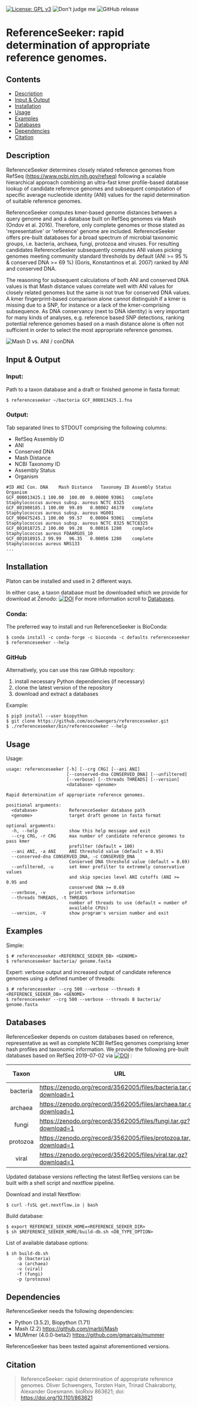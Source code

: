 [![License: GPL v3](https://img.shields.io/badge/License-GPL%20v3-brightgreen.svg)](https://github.com/oschwengers/referenceseeker/blob/master/LICENSE)
![Don't judge me](https://img.shields.io/badge/Language-Python_3-blue.svg)
![GitHub release](https://img.shields.io/github/release/oschwengers/referenceseeker.svg)

# ReferenceSeeker: rapid determination of appropriate reference genomes.

## Contents
- [Description](#description)
- [Input & Output](#input-output)
- [Installation](#installation)
- [Usage](#usage)
- [Examples](#examples)
- [Databases](#databases)
- [Dependencies](#dependencies)
- [Citation](#citation)

## Description
ReferenceSeeker determines closely related reference genomes from
RefSeq (<https://www.ncbi.nlm.nih.gov/refseq>) following a scalable hierarchical
approach combining an ultra-fast kmer profile-based database lookup of candidate
reference genomes and subsequent computation of specific average nucleotide
identity (ANI) values for the rapid determination of suitable reference genomes.

ReferenceSeeker computes kmer-based genome distances between a query genome and
and a database built on RefSeq genomes via Mash (Ondov et al. 2016). Therefore,
only complete genomes or those stated as 'representative' or 'reference' genome
are included. ReferenceSeeker offers pre-built databases for a broad spectrum of
microbial taxonomic groups, i.e. bacteria, archaea, fungi, protozoa and viruses.
For resulting candidates ReferenceSeeker subsequently computes ANI values picking
genomes meeting community standard thresholds by default (ANI >= 95 % & conserved DNA >= 69 %)
(Goris, Konstantinos et al. 2007) ranked by ANI and conserved DNA.

The reasoning for subsequent calculations of both ANI and conserved DNA values
is that Mash distance values correlate well with ANI values for closely
related genomes but the same is not true for conserved DNA values. A kmer
fingerprint-based comparison alone cannot distinguish if a kmer is missing
due to a SNP, for instance or a lack of the kmer-comprising subsequence.
As DNA conservancy (next to DNA identity) is very important for many kinds of
analyses, e.g. reference based SNP detections, ranking potential reference
genomes based on a mash distance alone is often not sufficient in order to select
the most appropriate reference genomes.

![Mash D vs. ANI / conDNA](mash-ani-cdna.mini.png?raw=true)

## Input & Output
### Input:
Path to a taxon database and a draft or finished genome in fasta format:
```
$ referenceseeker ~/bacteria GCF_000013425.1.fna
```

### Output:
Tab separated lines to STDOUT comprising the following columns:
- RefSeq Assembly ID
- ANI
- Conserved DNA
- Mash Distance
- NCBI Taxonomy ID
- Assembly Status
- Organism

```
#ID	ANI	Con. DNA	Mash Distance	Taxonomy ID	Assembly Status	Organism
GCF_000013425.1	100.00	100.00	0.00000	93061	complete	Staphylococcus aureus subsp. aureus NCTC 8325
GCF_001900185.1	100.00	99.89	0.00002	46170	complete	Staphylococcus aureus subsp. aureus HG001
GCF_900475245.1	100.00	99.57	0.00004	93061	complete	Staphylococcus aureus subsp. aureus NCTC 8325 NCTC8325
GCF_001018725.2	100.00	99.28	0.00016	1280	complete	Staphylococcus aureus FDAARGOS_10
GCF_001018915.2	99.99	96.35	0.00056	1280	complete	Staphylococcus aureus NRS133
...
```

## Installation
Platon can be installed and used in 2 different ways.

In either case, a taxon database must be downloaded which we provide for download at Zenodo:
[![DOI](https://zenodo.org/badge/DOI/10.5281/zenodo.3562005.svg)](https://doi.org/10.5281/zenodo.3562005)
For more information scroll to [Databases](#databases).

### Conda:
The preferred way to install and run ReferenceSeeker is BioConda:
```
$ conda install -c conda-forge -c bioconda -c defaults referenceseeker
$ referenceseeker --help
```

### GitHub
Alternatively, you can use this raw GitHub repository:
1. install necessary Python dependencies (if necessary)
2. clone the latest version of the repository
3. download and extract a databases

Example:
```
$ pip3 install --user biopython
$ git clone https://github.com/oschwengers/referenceseeker.git
$ ./referenceseeker/bin/referenceseeker --help
```

## Usage
Usage:
```
usage: referenceseeker [-h] [--crg CRG] [--ani ANI]
                       [--conserved-dna CONSERVED_DNA] [--unfiltered]
                       [--verbose] [--threads THREADS] [--version]
                       <database> <genome>

Rapid determination of appropriate reference genomes.

positional arguments:
  <database>            ReferenceSeeker database path
  <genome>              target draft genome in fasta format

optional arguments:
  -h, --help            show this help message and exit
  --crg CRG, -r CRG     max number of candidate reference genomes to pass kmer
                        prefilter (default = 100)
  --ani ANI, -a ANI     ANI threshold value (default = 0.95)
  --conserved-dna CONSERVED_DNA, -c CONSERVED_DNA
                        Conserved DNA threshold value (default = 0.69)
  --unfiltered, -u      set kmer prefilter to extremely conservative values
                        and skip species level ANI cutoffs (ANI >= 0.95 and
                        conserved DNA >= 0.69
  --verbose, -v         print verbose information
  --threads THREADS, -t THREADS
                        number of threads to use (default = number of
                        available CPUs)
  --version, -V         show program's version number and exit
```

## Examples
Simple:
```
$ # referenceseeker <REFERENCE_SEEKER_DB> <GENOME>
$ referenceseeker bacteria/ genome.fasta
```

Expert: verbose output and increased output of candidate reference genomes using a defined number of threads:
```
$ # referenceseeker --crg 500 --verbose --threads 8 <REFERENCE_SEEKER_DB> <GENOME>
$ referenceseeker --crg 500 --verbose --threads 8 bacteria/ genome.fasta
```

## Databases
ReferenceSeeker depends on custom databases based on reference, representative as
well as complete NCBI RefSeq genomes comprising kmer hash profiles and taxonomic information.
We provide the following pre-built databases based on RefSeq 2019-07-02 via [![DOI](https://zenodo.org/badge/DOI/10.5281/zenodo.3562005.svg)](https://doi.org/10.5281/zenodo.3562005) :

| Taxon | URL | # Genomes | Size Zipped | Size Unzipped |
| :---: | --- | ---: | :---: | :---: |
| bacteria | <https://zenodo.org/record/3562005/files/bacteria.tar.gz?download=1> | 18,229 | 22 Gb | 71 Gb |
| archaea | <https://zenodo.org/record/3562005/files/archaea.tar.gz?download=1> | 417 | 364 Mb | 1.2 Gb |
| fungi | <https://zenodo.org/record/3562005/files/fungi.tar.gz?download=1> | 288 | 2.6 Gb | 8 Gb |
| protozoa | <https://zenodo.org/record/3562005/files/protozoa.tar.gz?download=1> | 88 | 1 Gb | 3.4 Gb |
| viral | <https://zenodo.org/record/3562005/files/viral.tar.gz?download=1> | 9,264 | 608 Mb | 835 Mb |

Updated database versions reflecting the latest RefSeq versions can be built
with a shell script and nextflow pipeline.

Download and install Nextflow:
```
$ curl -fsSL get.nextflow.io | bash
```

Build database:
```
$ export REFERENCE_SEEKER_HOME=<REFERENCE_SEEKER_DIR>
$ sh $REFERENCE_SEEKER_HOME/build-db.sh <DB_TYPE_OPTION>
```

List of available database options:
```
$ sh build-db.sh
	-b (bacteria)
	-a (archaea)
	-v (viral)
	-f (fungi)
	-p (protozoa)
```

## Dependencies
ReferenceSeeker needs the following dependencies:
- Python (3.5.2), Biopython (1.71)
- Mash (2.2) <https://github.com/marbl/Mash>
- MUMmer (4.0.0-beta2) <https://github.com/gmarcais/mummer>

ReferenceSeeker has been tested against aforementioned versions.

## Citation

> ReferenceSeeker: rapid determination of appropriate reference genomes. Oliver Schwengers, Torsten Hain, Trinad Chakraborty, Alexander Goesmann. bioRxiv 863621; doi: https://doi.org/10.1101/863621
